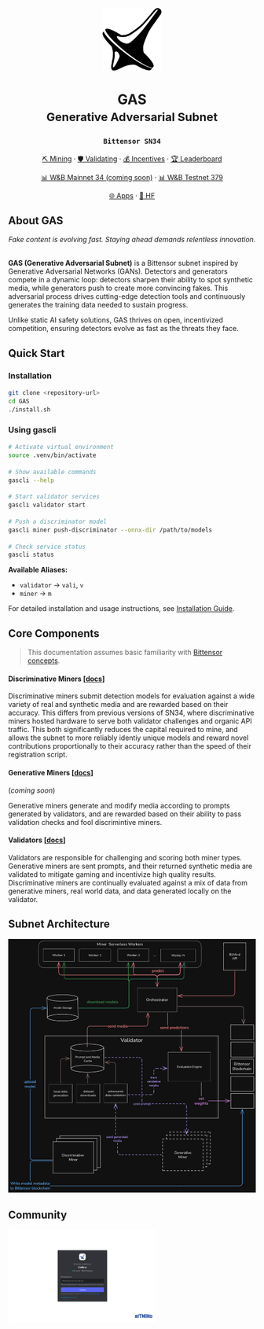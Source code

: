 <div align="center">
  <img src="docs/static/bm-logo-black.png" alt="BitMind Logo" width="120"/>
  
  <h1>GAS<br><small>Generative Adversarial Subnet</small></h1>
  <h3><code>Bittensor SN34</code></h3>
  <p>
    <a href="docs/Mining.md">⛏️ Mining</a> ·
    <a href="docs/Validating.md">🛡️ Validating</a> ·
    <a href="docs/Incentive.md">💰 Incentives</a> ·
    <a href="https://app.bitmind.ai/statistics">🏆 Leaderboard</a>
  </p>
  
  <p>
    <a href="https://wandb.ai/bitmindai/subnet-379-validator">📊 W&B Mainnet 34 (coming soon)</a> ·
    <a href="https://wandb.ai/bitmindai/subnet-379-validator">📊 W&B Testnet 379</a>
  </p>

  <p>
    <a href="https://www.bitmind.ai/apps">🌐 Apps</a> ·
    <a href="https://huggingface.co/bitmind">🤗 HF</a>
  </p>
</div>

## About GAS
<div align="center">
<em>Fake content is evolving fast. Staying ahead demands relentless innovation.</em><br><br>
</div>

**GAS (Generative Adversarial Subnet)** is a Bittensor subnet inspired by Generative Adversarial Networks (GANs). Detectors and generators compete in a dynamic loop: detectors sharpen their ability to spot synthetic media, while generators push to create more convincing fakes. This adversarial process drives cutting-edge detection tools and continuously generates the training data needed to sustain progress.

Unlike static AI safety solutions, GAS thrives on open, incentivized competition, ensuring detectors evolve as fast as the threats they face.


## Quick Start

### Installation

```bash
git clone <repository-url>
cd GAS
./install.sh
```

### Using gascli

```bash
# Activate virtual environment
source .venv/bin/activate

# Show available commands
gascli --help

# Start validator services
gascli validator start

# Push a discriminator model
gascli miner push-discriminator --onnx-dir /path/to/models

# Check service status
gascli status
```

**Available Aliases:**
- `validator` → `vali`, `v`
- `miner` → `m`

For detailed installation and usage instructions, see [Installation Guide](docs/Installation.md).


## Core Components

> This documentation assumes basic familiarity with [Bittensor concepts](https://docs.bittensor.com/learn/bittensor-building-blocks). 

#### Discriminative Miners [[docs](docs/Discriminative-Mining.md)]
Discriminative miners submit detection models for evaluation against a wide variety of real and synthetic media and are rewarded based on their accuracy. This differs from previous versions of SN34, where discriminative miners hosted hardware to serve both validator challenges and organic API traffic. This both significantly reduces the capital required to mine, and allows the subnet to more reliably identiy unique models and reward novel contributions proportionally to their accuracy rather than the speed of their registration script. 


#### Generative Miners [[docs](docs/Generative-Mining.md)]

 (*coming soon*)

Generative miners generate and modify media according to prompts generated by validators, and are rewarded based on their ability to pass validation checks and fool discrimintive miners.

#### Validators [[docs](docs/Validating.md)]
Validators are responsible for challenging and scoring both miner types. Generative miners are sent prompts, and their returned synthetic media are validated to mitigate gaming and incentivize high quality results. Discriminative miners are continually evaluated against a mix of data from generative miners, real world data, and data generated locally on the validator.


## Subnet Architecture
![Subnet Architecture](docs/static/GAS-Architecture-Simple.png)

## Community

<p align="left">
  <a href="https://discord.gg/kKQR98CrUn">
    <img src="docs/static/Join-BitMind-Discord.png" alt="Join us on Discord" width="60%">
  </a>
</p> 
